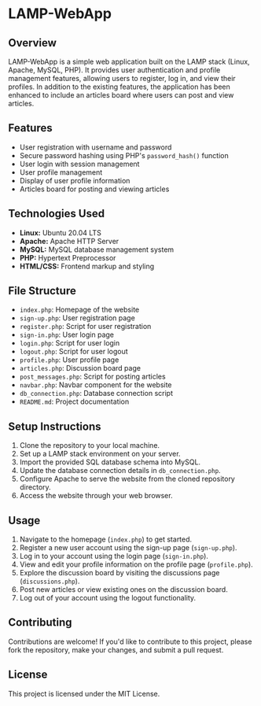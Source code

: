 # LAMP-WebApp

## Overview

LAMP-WebApp is a simple web application built on the LAMP stack (Linux, Apache, MySQL, PHP). It provides user authentication and profile management features, allowing users to register, log in, and view their profiles. In addition to the existing features, the application has been enhanced to include an articles board where users can post and view articles.

## Features

- User registration with username and password
- Secure password hashing using PHP's `password_hash()` function
- User login with session management
- User profile management
- Display of user profile information
- Articles board for posting and viewing articles

## Technologies Used

- **Linux:** Ubuntu 20.04 LTS
- **Apache:** Apache HTTP Server
- **MySQL:** MySQL database management system
- **PHP:** Hypertext Preprocessor
- **HTML/CSS:** Frontend markup and styling

## File Structure

- `index.php`: Homepage of the website
- `sign-up.php`: User registration page
- `register.php`: Script for user registration
- `sign-in.php`: User login page
- `login.php`: Script for user login
- `logout.php`: Script for user logout
- `profile.php`: User profile page
- `articles.php`: Discussion board page
- `post_messages.php`: Script for posting articles
- `navbar.php`: Navbar component for the website
- `db_connection.php`: Database connection script
- `README.md`: Project documentation

## Setup Instructions

1. Clone the repository to your local machine.
2. Set up a LAMP stack environment on your server.
3. Import the provided SQL database schema into MySQL.
4. Update the database connection details in `db_connection.php`.
5. Configure Apache to serve the website from the cloned repository directory.
6. Access the website through your web browser.

## Usage

1. Navigate to the homepage (`index.php`) to get started.
2. Register a new user account using the sign-up page (`sign-up.php`).
3. Log in to your account using the login page (`sign-in.php`).
4. View and edit your profile information on the profile page (`profile.php`).
5. Explore the discussion board by visiting the discussions page (`discussions.php`).
6. Post new articles or view existing ones on the discussion board.
7. Log out of your account using the logout functionality.

## Contributing

Contributions are welcome! If you'd like to contribute to this project, please fork the repository, make your changes, and submit a pull request.

## License

This project is licensed under the MIT License.
